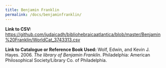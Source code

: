 ```yaml
---
title: Benjamin Franklin
permalink: /docs/benjaminfranklin/
---
```


**Link to CSV:** https://github.com/judaicadh/bibliohebraicaatlantica/blob/master/Benjamin%20Franklin/WorldCat_3743313.csv



**Link to Catalogue or Reference Book Used:** Wolf, Edwin, and Kevin J. Hayes. 2006. *The library of Benjamin Franklin*. Philadelphia: American Philosophical Society/Library Co. of Philadelphia.



